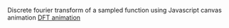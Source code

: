 Discrete fourier transform of a sampled function using Javascript canvas animation
[DFT animation](<dft.JPG>)
